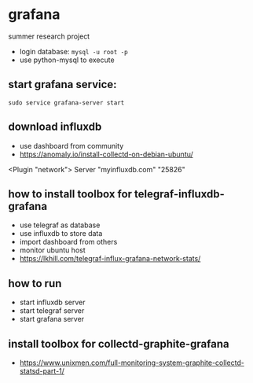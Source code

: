 # grafana
summer research project

* login database: ```mysql -u root -p```
* use python-mysql to execute

## start grafana service:
```
sudo service grafana-server start
```

## download influxdb
* use dashboard from community
* https://anomaly.io/install-collectd-on-debian-ubuntu/

&lt;Plugin "network"&gt;
    Server "myinfluxdb.com" "25826"
  
## how to install toolbox for telegraf-influxdb-grafana
* use telegraf as database
* use influxdb to store data
* import dashboard from others
* monitor ubuntu host
* https://lkhill.com/telegraf-influx-grafana-network-stats/

## how to run
* start influxdb server
* start telegraf server
* start grafana server


## install toolbox for collectd-graphite-grafana
* https://www.unixmen.com/full-monitoring-system-graphite-collectd-statsd-part-1/
